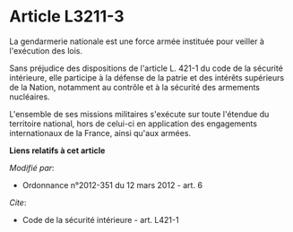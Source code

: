 # Article L3211-3

La gendarmerie nationale est une force armée instituée pour veiller à l'exécution des lois. 

Sans préjudice des dispositions de l'article L. 421-1 du code de la sécurité intérieure, elle participe à la défense de la
patrie et des intérêts supérieurs de la Nation, notamment au contrôle et à la sécurité des armements nucléaires. 

L'ensemble de ses missions militaires s'exécute sur toute l'étendue du territoire national, hors de celui-ci en application
des engagements internationaux de la France, ainsi qu'aux armées.

**Liens relatifs à cet article**

_Modifié par_:

  - Ordonnance n°2012-351 du 12 mars 2012 - art. 6

_Cite_:

  - Code de la sécurité intérieure - art. L421-1
